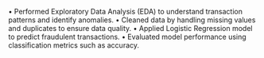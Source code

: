 •	Performed Exploratory Data Analysis (EDA) to understand transaction patterns and identify anomalies. 
•	Cleaned data by handling missing values and duplicates to ensure data quality. 
•	 Applied Logistic Regression model to predict fraudulent transactions.
•	Evaluated model performance using classification metrics such as accuracy.
